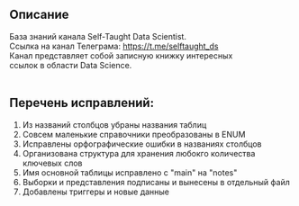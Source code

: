 ## Описание
База знаний канала Self-Taught Data Scientist.<br>
Ссылка на канал Телеграма: https://t.me/selftaught_ds<br>
Канал представляет собой записную книжку интересных<br>
ссылок в области Data Science.<br>
<br>
## Перечень исправлений:
1. Из названий столбцов убраны названия таблиц<br>
2. Совсем маленькие справочники преобразованы в ENUM<br>
3. Исправлены орфографические ошибки в названиях столбцов<br>
4. Организована структура для хранения любокго количества ключевых слов<br>
5. Имя основной таблицы исправлено с "main" на "notes"<br>
6. Выборки и представления подписаны и вынесены в отдельный файл<br>
7. Добавлены триггеры и новые данные<br>
